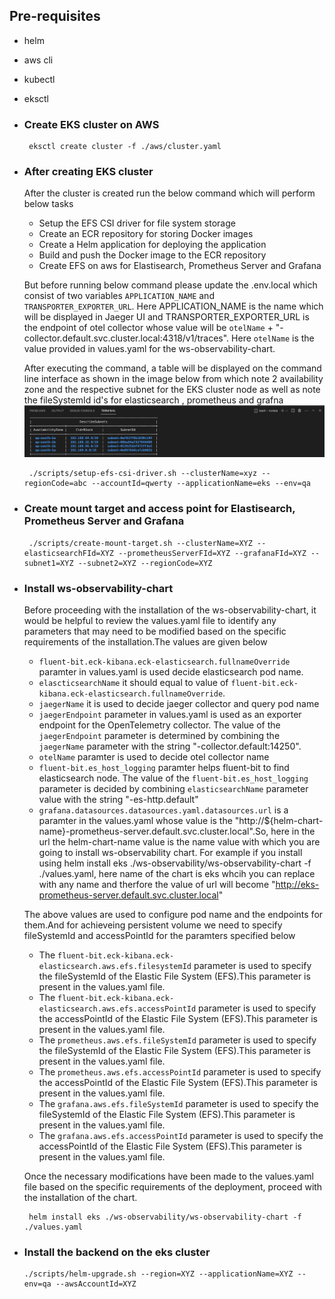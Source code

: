 ## Pre-requisites
- helm
- aws cli
- kubectl
- eksctl

- ### Create EKS cluster on AWS
  
    ```
     eksctl create cluster -f ./aws/cluster.yaml
    ```
- ### After creating EKS cluster
    After the cluster is created run the below command which will perform below tasks
     - Setup the EFS CSI driver for file system storage
     - Create an ECR repository for storing Docker images
     - Create a Helm application for deploying the application
     - Build and push the Docker image to the ECR repository
     - Create EFS on aws for Elastisearch, Prometheus Server and Grafana
       
    But before running below command please update the .env.local which consist of two variables `APPLICATION_NAME` and `TRANSPORTER_EXPORTER_URL`. Here APPLICATION_NAME is the name which will be displayed in Jaeger UI and TRANSPORTER_EXPORTER_URL is the endpoint of otel collector whose value will be 
    `otelName` + "-collector.default.svc.cluster.local:4318/v1/traces". Here `otelName` is the value provided in values.yaml for the ws-observability-chart. 

    After executing the command, a table will be displayed on the command line interface as shown in the image below from which note 2 availability zone and the respective subnet for the EKS cluster node as well as note the fileSystemId id's for elasticsearch , prometheus and grafna
    ![Alt subnets ](./assests/image/subnets.png "subnet table")  

    ```
     ./scripts/setup-efs-csi-driver.sh --clusterName=xyz --regionCode=abc --accountId=qwerty --applicationName=eks --env=qa 
    ```  

- ### Create mount target and access point for Elastisearch, Prometheus Server and Grafana    
  
    ```
     ./scripts/create-mount-target.sh --clusterName=XYZ --elasticsearchFId=XYZ --prometheusServerFId=XYZ --grafanaFId=XYZ --subnet1=XYZ --subnet2=XYZ --regionCode=XYZ 
    ```  

- ### Install ws-observability-chart
    Before proceeding with the installation of the ws-observability-chart, it would be helpful to review the values.yaml file to identify any parameters that may need to be modified based on the specific requirements of the installation.The values are given below 
     - `fluent-bit.eck-kibana.eck-elasticsearch.fullnameOverride` paramter in values.yaml is used decide elasticsearch pod name.
     -  `elascticsearchName` it should equal to value of `fluent-bit.eck-kibana.eck-elasticsearch.fullnameOverride`.
     -  `jaegerName` it is used to decide jaeger collector and query pod name
     -  `jaegerEndpoint` parameter in values.yaml is used as an exporter endpoint for the OpenTelemetry collector. The value of the   `jaegerEndpoint` parameter is determined by combining the `jaegerName` parameter with the string "-collector.default:14250".
     -  `otelName` paramter is used to decide otel collector name
     -  `fluent-bit.es_host_logging` paramter helps fluent-bit to find elasticsearch node. The value of the `fluent-bit.es_host_logging` parameter is decided by combining `elasticsearchName` parameter value with the string "-es-http.default"
     -  `grafana.datasources.datasources.yaml.datasources.url` is a paramter in the values.yaml whose value is the "http://${helm-chart-name}-prometheus-server.default.svc.cluster.local".So, here in the url the helm-chart-name value is the name value with which you are going to install ws-observability chart. For example if you install using helm install eks ./ws-observability/ws-observability-chart -f ./values.yaml, here name of the chart is eks whcih you can replace with any name and therfore the value of url will become  "http://eks-prometheus-server.default.svc.cluster.local"

    The above values are used to configure  pod name and the endpoints for them.And for achieveing persistent volume we need to specify fileSystemId and accessPointId for the paramters specified below
    - The `fluent-bit.eck-kibana.eck-elasticsearch.aws.efs.filesystemId` parameter is used to specify the fileSystemId of the Elastic File System (EFS).This parameter is present in the values.yaml file.
    - The `fluent-bit.eck-kibana.eck-elasticsearch.aws.efs.accessPointId` parameter is used to specify the accessPointId of the Elastic File System (EFS).This parameter is present in the values.yaml file.
    - The `prometheus.aws.efs.fileSystemId` parameter is used to specify the fileSystemId of the Elastic File System (EFS).This parameter is present in the values.yaml file.
    - The `prometheus.aws.efs.accessPointId` parameter is used to specify the accessPointId of the Elastic File System (EFS).This parameter is present in the values.yaml file.
    - The `grafana.aws.efs.fileSystemId` parameter is used to specify the fileSystemId of the Elastic File System (EFS).This parameter is present in the values.yaml file.
    - The `grafana.aws.efs.accessPointId` parameter is used to specify the accessPointId of the Elastic File System (EFS).This parameter is present in the values.yaml file.

    Once the necessary modifications have been made to the values.yaml file based on the specific requirements of the deployment, proceed with the installation of the chart.

    ```
     helm install eks ./ws-observability/ws-observability-chart -f ./values.yaml
    ```
- ### Install the backend on the eks cluster

     ```
     ./scripts/helm-upgrade.sh --region=XYZ --applicationName=XYZ --env=qa --awsAccountId=XYZ
     ```            
  